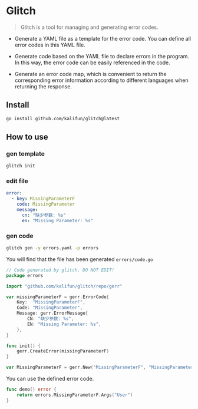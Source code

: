 # Glitch  
> Glitch is a tool for managing and generating error codes.  

- Generate a YAML file as a template for the error code. You can define all error codes in this YAML file.

- Generate code based on the YAML file to declare errors in the program. In this way, the error code can be easily referenced in the code.

- Generate an error code map, which is convenient to return the corresponding error information according to different languages when returning the response.
## Install  
```bash
go install github.com/kalifun/glitch@latest
```

## How to use
### gen template
```bash
glitch init
```

### edit file
```yaml
error:
  - key: MissingParameterF
    code: MissingParameter
    message:
      cn: "缺少参数: %s"
      en: "Missing Parameter: %s"
```

### gen code 
```bash
glitch gen -y errors.yaml -p errors
```  
You will find that the file has been generated `errors/code.go`  

```go
// Code generated by glitch. DO NOT EDIT!
package errors

import "github.com/kalifun/glitch/repo/gerr"

var missingParameterF = gerr.ErrorCode{
	Key:  "MissingParameterF",
	Code: "MissingParameter",
	Message: gerr.ErrorMessage{
		CN: "缺少参数: %s",
		EN: "Missing Parameter: %s",
	},
}

func init() {
	gerr.CreateError(missingParameterF)
}

var MissingParameterF = gerr.New("MissingParameterF", "MissingParameter", "Missing Parameter: %s")
```  
You can use the defined error code.  

```go
func demo() error {
	return errors.MissingParameterF.Args("User")
}
```
